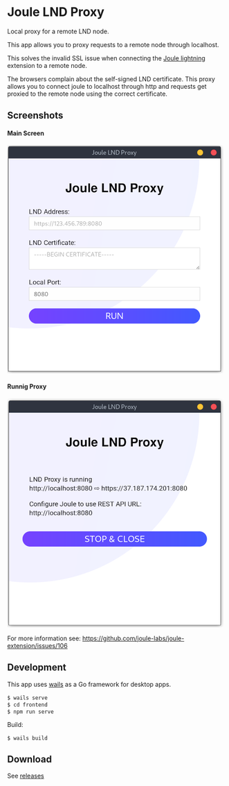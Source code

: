 # Joule LND Proxy

Local proxy for a remote LND node.

This app allows you to proxy requests to a remote node through localhost.

This solves the invalid SSL issue when connecting the [Joule lightning](https://lightningjoule.com/) extension to a remote node.

The browsers complain about the self-signed LND certificate. This proxy allows you to connect joule to localhost through http and 
requests get proxied to the remote node using the correct certificate.

## Screenshots

#### Main Screen
![](https://github.com/bumi/lnd-proxy/raw/master/screenshot-main.png)

#### Runnig Proxy
![](https://github.com/bumi/lnd-proxy/raw/master/screenshot-running.png)


For more information see: https://github.com/joule-labs/joule-extension/issues/106

## Development

This app uses [wails](https://wails.app) as a Go framework for desktop apps.

    $ wails serve
    $ cd frontend
    $ npm run serve

Build:

    $ wails build

## Download

See [releases](https://github.com/bumi/lnd-proxy/releases)
